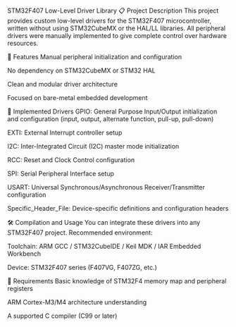 STM32F407 Low-Level Driver Library
📋 Project Description
This project provides custom low-level drivers for the STM32F407 microcontroller, written without using STM32CubeMX or the HAL/LL libraries.
All peripheral drivers were manually implemented to give complete control over hardware resources.

🚀 Features
Manual peripheral initialization and configuration

No dependency on STM32CubeMX or STM32 HAL

Clean and modular driver architecture

Focused on bare-metal embedded development

📂 Implemented Drivers
GPIO: General Purpose Input/Output initialization and configuration (input, output, alternate function, pull-up, pull-down)

EXTI: External Interrupt controller setup

I2C: Inter-Integrated Circuit (I2C) master mode initialization

RCC: Reset and Clock Control configuration

SPI: Serial Peripheral Interface setup

USART: Universal Synchronous/Asynchronous Receiver/Transmitter configuration

Specific_Header_File: Device-specific definitions and configuration headers

🛠️ Compilation and Usage
You can integrate these drivers into any STM32F407 project.
Recommended environment:

Toolchain: ARM GCC / STM32CubeIDE / Keil MDK / IAR Embedded Workbench

Device: STM32F407 series (F407VG, F407ZG, etc.)

📜 Requirements
Basic knowledge of STM32F4 memory map and peripheral registers

ARM Cortex-M3/M4 architecture understanding

A supported C compiler (C99 or later)
